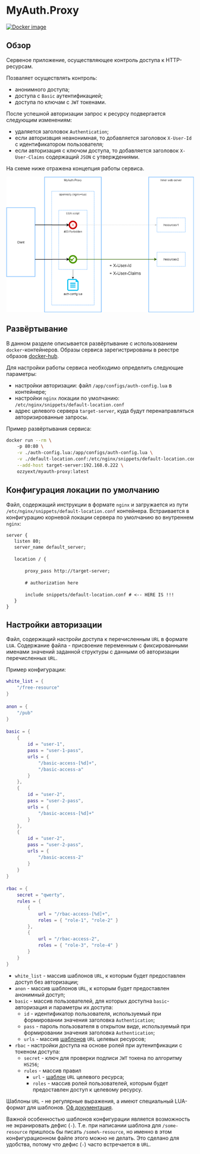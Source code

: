 # MyAuth.Proxy

[![Docker image](https://img.shields.io/docker/v/ozzyext/myauth-proxy?sort=semver)](https://hub.docker.com/r/ozzyext/myauth-proxy)

## Обзор

Сервеное приложение, осуществляющее контроль доступа к HTTP-ресурсам. 

Позваляет осуществлять контроль:

* анонимного доступа;
* доступа с `Basic` аутентификацией;
* доступа по ключам с `JWT` токенами.

После успешной авторизации запрос к ресурсу подвергается следующим изменениям:

* удаляется заголовок `Authentication`;
* если авторизвция неанонимная, то добавляется заголовок `X-User-Id` с идентификатором пользователя;
* если авторизация с ключом доступа, то добавляется заголовок `X-User-Claims` содержащий `JSON` с утверждениями.

На схеме ниже отражена концепция работы сервиса.

![](./doc/my-auth-proxy.png)

## Развёртывание

В данном разделе описывается развёртывание с использованием `docker`-контейнеров. Образы сервиса зарегистрированы в реестре образов [docker-hub](https://hub.docker.com/r/ozzyext/myauth-proxy).

Для настройки работы сервиса необходимо определить следующие параметры:

* настройки авторизации: файл `/app/configs/auth-config.lua` в контейнере;
* настройки `nginx` локации по умолчанию: `/etc/nginx/snippets/default-location.conf`
* адрес целевого сервера `target-server`, куда будут перенаправляться авторизированные запросы.

Пример развёртывания сервиса:

```bash
docker run --rm \ 
	-p 80:80 \
	-v ./auth-config.lua:/app/configs/auth-config.lua \
	-v ./default-location.conf:/etc/nginx/snippets/default-location.conf \
	--add-host target-server:192.168.0.222 \
	ozzyext/myauth-proxy:latest
```

## Конфигурация локации по умолчанию

Файл, содержащий инструкции в формате `nginx` и загружается из пути `/etc/nginx/snippets/default-location.conf` контейнера. Встраивается в конфигурацию корневой локации сервера по умолчанию во внутреннем `nginx`:

 ```nginx
server {
	listen 80;
	server_name default_server;

	location / {

		proxy_pass http://target-server;

		# authorization here

		include snippets/default-location.conf # <-- HERE IS !!!
	}
}
 ```

## Настройки авторизации

Файл, содержащий настройи доступа к перечисленным `URL` в формате `LUA`. Содержание файла - присвоение переменным с фиксированными именами значений заданной структуры с данными об авторизации перечисленных `URL`.

Пример конфигурации:

```lua
white_list = {
    "/free-resource"
}

anon = {
	"/pub"
}

basic = {
	{
		id = "user-1",
		pass = "user-1-pass",
		urls = {
			"/basic-access-[%d]+",
			"/basic-access-a"
		}
	},
	{
		id = "user-2",
		pass = "user-2-pass",
		urls = {
			"/basic-access-[%d]+"			
		}
	},
	{
		id = "user-2",
		pass = "user-2-pass",
		urls = {
			"/basic-access-2"			
		}
	}
}

rbac = {
	secret = "qwerty",
	rules = {
		{
			url = "/rbac-access-[%d]+",
			roles = { "role-1", "role-2" } 
		},
		{
			url = "/rbac-access-2",
			roles = { "role-3", "role-4" } 
		}
	}
}
```

* `white_list` -  массив шаблонов `URL`, к которым будет предоставлен доступ без авторизации;
* `anon` - массив шаблонов `URL`, к которым будет предоставлен анонимный доступ;
* `basic` - массив пользователей, для которых доступна `basic`-авторизация и параметры их доступа:
  * `id` - идентификатор пользователя, используемый при формировании значения заголовка `Authentication`;
  * `pass` - пароль пользователя в открытом виде, используемый при формировании значения заголовка `Authentication`;
  * `urls` - массив [шаблонов](https://www.lua.org/pil/20.2.html) `URL` целевых ресурсов;
* `rbac` - настройки доступа на основе ролей при аутенитфикации с токеном доступа:
  * `secret` - ключ для проверки подписи `JWT` токена по алгоритму `HS256`;
  * `rules` - массив правил
    * `url` - [шаблон](https://www.lua.org/pil/20.2.html) `URL` целевого ресурса;
    * `roles` - массив ролей пользователей, которым будет предоставлен доступ к целевому ресурсу.

Шаблоны `URL` - не регулярные выражения, а имеют специальный LUA-формат для шаблонов. [Оф документация](https://www.lua.org/pil/20.2.html). 

Важной особенностью шаблонов конфигурации является возможность не экранировать дефис (`-`). Т.е. при написании шаблона для `/some-resource` пришлось бы писать `/some%-resource`, но именно в этом конфигурационном файле этого можно не делать. Это сделано для удобства, потому что дефис (`-`) часто встречается в `URL`.
